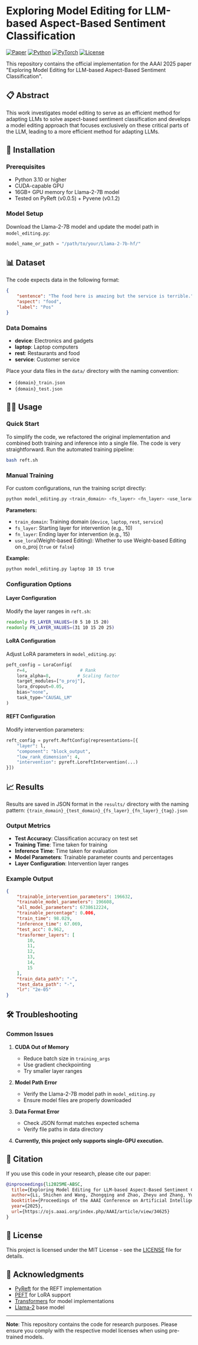# Exploring Model Editing for LLM-based Aspect-Based Sentiment Classification

[![Paper](https://img.shields.io/badge/Paper-AAAI2025-blue.svg)](https://github.com/your-username/your-repo)
[![Python](https://img.shields.io/badge/Python-3.10+-green.svg)](https://www.python.org/)
[![PyTorch](https://img.shields.io/badge/PyTorch-1.12+-red.svg)](https://pytorch.org/)
[![License](https://img.shields.io/badge/License-MIT-yellow.svg)](LICENSE)

This repository contains the official implementation for the AAAI 2025 paper "Exploring Model Editing for LLM-based Aspect-Based Sentiment Classification".

## 📋 Abstract

This work investigates model editing to serve as an efficient method for adapting LLMs to solve aspect-based sentiment classification and develops a model editing approach that focuses exclusively on these critical parts of the LLM, leading to a more efficient method for adapting LLMs.

## 🔧 Installation

### Prerequisites
- Python 3.10 or higher
- CUDA-capable GPU 
- 16GB+ GPU memory for Llama-2-7B model
- Tested on PyReft (v0.0.5) + Pyvene (v0.1.2)


### Model Setup

Download the Llama-2-7B model and update the model path in `model_editing.py`:

```python
model_name_or_path = "/path/to/your/Llama-2-7b-hf/"
```

## 📊 Dataset

The code expects data in the following format:
```json
{
    "sentence": "The food here is amazing but the service is terrible.",
    "aspect": "food",
    "label": "Pos"
}
```

### Data Domains
- **device**: Electronics and gadgets
- **laptop**: Laptop computers  
- **rest**: Restaurants and food
- **service**: Customer service

Place your data files in the `data/` directory with the naming convention:
- `{domain}_train.json`
- `{domain}_test.json`

## 🏃‍♂️ Usage

### Quick Start

To simplify the code, we refactored the original implementation and combined both training and inference into a single file. The code is very straightforward. Run the automated training pipeline:

```bash
bash reft.sh
```

### Manual Training

For custom configurations, run the training script directly:

```bash
python model_editing.py <train_domain> <fs_layer> <fn_layer> <use_lora>
```

**Parameters:**
- `train_domain`: Training domain (`device`, `laptop`, `rest`, `service`)
- `fs_layer`: Starting layer for intervention (e.g., 10)
- `fn_layer`: Ending layer for intervention (e.g., 15)
- `use_lora`(Weight-based Editing): Whether to use Weight-based Editing on o_proj (`true` or `false`)

**Example:**
```bash
python model_editing.py laptop 10 15 true
```

### Configuration Options

#### Layer Configuration
Modify the layer ranges in `reft.sh`:
```bash
readonly FS_LAYER_VALUES=(0 5 10 15 20)
readonly FN_LAYER_VALUES=(31 10 15 20 25)
```

#### LoRA Configuration
Adjust LoRA parameters in `model_editing.py`:
```python
peft_config = LoraConfig(
    r=4,                    # Rank
    lora_alpha=8,          # Scaling factor
    target_modules=["o_proj"],
    lora_dropout=0.05,
    bias="none",
    task_type="CAUSAL_LM"
)
```

#### REFT Configuration
Modify intervention parameters:
```python
reft_config = pyreft.ReftConfig(representations=[{
    "layer": l,
    "component": "block_output",
    "low_rank_dimension": 4,
    "intervention": pyreft.LoreftIntervention(...)
}])
```

## 📈 Results

Results are saved in JSON format in the `results/` directory with the naming pattern:
`{train_domain}_{test_domain}_{fs_layer}_{fn_layer}_{tag}.json`

### Output Metrics
- **Test Accuracy**: Classification accuracy on test set
- **Training Time**: Time taken for training
- **Inference Time**: Time taken for evaluation  
- **Model Parameters**: Trainable parameter counts and percentages
- **Layer Configuration**: Intervention layer ranges

### Example Output
```json
{
    "trainable_intervention_parameters": 196632,
    "trainable_model_parameters": 196608,
    "all_model_parameters": 6738612224,
    "trainable_percentage": 0.006,
    "train_time": 98.029,
    "inference_time": 67.069,
    "test_acc": 0.962,
    "trasformer_layers": [
        10,
        11,
        12,
        13,
        14,
        15
    ],
    "train_data_path": "-",
    "test_data_path": "-",
    "lr": "2e-05"
}
```

## 🛠️ Troubleshooting

### Common Issues

1. **CUDA Out of Memory**
   - Reduce batch size in `training_args`
   - Use gradient checkpointing
   - Try smaller layer ranges

2. **Model Path Error**
   - Verify the Llama-2-7B model path in `model_editing.py`
   - Ensure model files are properly downloaded

3. **Data Format Error**
   - Check JSON format matches expected schema
   - Verify file paths in data directory

4. **Currently, this project only supports single-GPU execution.**

## 📝 Citation

If you use this code in your research, please cite our paper:

```bibtex
@inproceedings{li2025ME-ABSC,
  title={Exploring Model Editing for LLM-based Aspect-Based Sentiment Classification},
  author={Li, Shichen and Wang, Zhongqing and Zhao, Zheyu and Zhang, Yue and Li, Peifeng},
  booktitle={Proceedings of the AAAI Conference on Artificial Intelligence},
  year={2025},
  url={https://ojs.aaai.org/index.php/AAAI/article/view/34625}
}

```

## 📄 License

This project is licensed under the MIT License - see the [LICENSE](LICENSE) file for details.

## 🙏 Acknowledgments

- [PyReft](https://github.com/stanfordnlp/pyreft) for the REFT implementation
- [PEFT](https://github.com/huggingface/peft) for LoRA support
- [Transformers](https://github.com/huggingface/transformers) for model implementations
- [Llama-2](https://huggingface.co/meta-llama/Llama-2-7b-hf) base model

---

**Note**: This repository contains the code for research purposes. Please ensure you comply with the respective model licenses when using pre-trained models.

